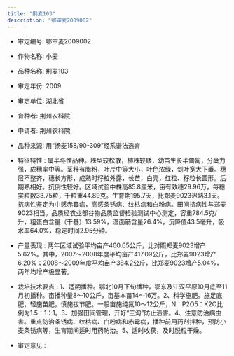 ```yaml
---
title: "荆麦103"
description: "鄂审麦2009002"
---
```

* 审定编号:  鄂审麦2009002

*  作物名称:  小麦

*  品种名称:  荆麦103

*  审定年份:  2009

*  审定单位:  湖北省

* 育种者:  荆州农科院

*  申请者:  荆州农科院

*  品种来源:  用“扬麦158/90-309”经系谱法选育

*  特征特性 : 
属半冬性品种。株型较松散，植株较矮，幼苗生长半匍匐，分蘖力强，成穗率中等。茎秆有腊粉，叶片中等大小，叶色浓绿，剑叶宽大下垂。穗层不整齐，穗长方形，成熟时籽粒外露，长芒，白壳，红粒、籽粒长圆形。后期熟相好。抗倒性较好。区域试验中株高85.8厘米，亩有效穗29.96万，每穗实粒数33.75粒，千粒重44.89克。生育期195.7天，比郑麦9023迟熟3.1天。抗病性鉴定为中感赤霉病，高感条锈病、纹枯病和白粉病。田间抗病性与郑麦9023相当。品质经农业部谷物品质监督检验测试中心测定，容重784.5克/升，粗蛋白含量（干基）13.59%，湿面筋含量26.4%，沉降值43.5毫升，吸水率64.0%，稳定时间2.95分钟。
 
*  产量表现 : 
两年区域试验平均亩产400.65公斤，比对照郑麦9023增产5.62%。其中，2007～2008年度平均亩产417.09公斤，比郑麦9023增产6.20%；2008～2009年度平均亩产384.2公斤，比郑麦9023增产5.04%，两年均增产极显著。

*  栽培技术要点 : 
1、适期播种。鄂北10月下旬播种，鄂东及江汉平原10月底至11月初播种。亩播种量8～10公斤，亩基本苗14～16万。2、科学施肥。施足底肥，轻施苗肥，慎施拔节肥。一般亩施纯氮10～12公斤，N：P2O5：K2O比例为1.5：1：1。3、加强田间管理，开好“三沟”防止渍害。4、注意防治病虫害。重点防治条锈病、纹枯病、白粉病和赤霉病，播种前用药剂拌种，预防小麦条锈病等，生育期间适时用药防治。5、适时收获，及时脱粒干燥。

*  审定意见 : 

